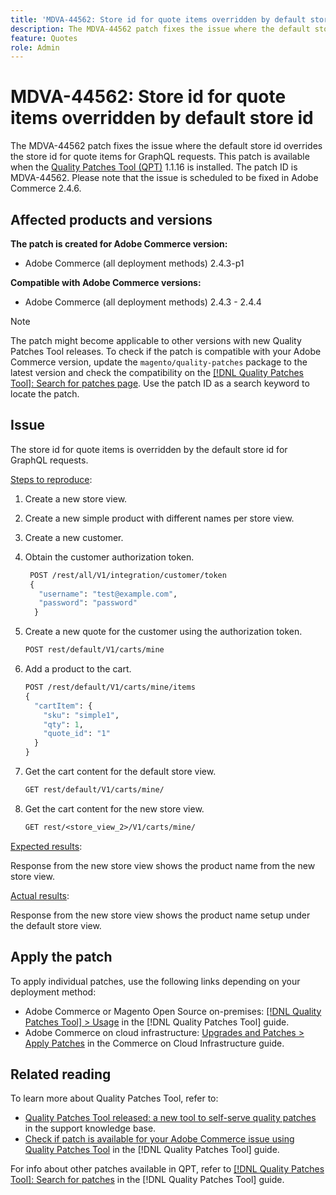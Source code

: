 ```yaml
---
title: 'MDVA-44562: Store id for quote items overridden by default store id'
description: The MDVA-44562 patch fixes the issue where the default store id overrides the store id for quote items for GraphQL requests. This patch is available when the [Quality Patches Tool (QPT)](https://experienceleague.adobe.com/en/docs/commerce-knowledge-base/kb/announcements/commerce-announcements/magento-quality-patches-released-new-tool-to-self-serve-quality-patches) 1.1.16 is installed. The patch ID is MDVA-44562. Please note that the issue is scheduled to be fixed in Adobe Commerce 2.4.6.
feature: Quotes
role: Admin
---
```

# MDVA-44562: Store id for quote items overridden by default store id

The MDVA-44562 patch fixes the issue where the default store id overrides the store id for quote items for GraphQL requests. This patch is available when the [Quality Patches Tool (QPT)](https://experienceleague.adobe.com/en/docs/commerce-knowledge-base/kb/announcements/commerce-announcements/magento-quality-patches-released-new-tool-to-self-serve-quality-patches) 1.1.16 is installed. The patch ID is MDVA-44562. Please note that the issue is scheduled to be fixed in Adobe Commerce 2.4.6.

## Affected products and versions

**The patch is created for Adobe Commerce version:**

* Adobe Commerce (all deployment methods) 2.4.3-p1

**Compatible with Adobe Commerce versions:**

* Adobe Commerce (all deployment methods) 2.4.3 - 2.4.4

>[!NOTE]
>
>The patch might become applicable to other versions with new Quality Patches Tool releases. To check if the patch is compatible with your Adobe Commerce version, update the `magento/quality-patches` package to the latest version and check the compatibility on the [[!DNL Quality Patches Tool]: Search for patches page](https://experienceleague.adobe.com/en/docs/commerce-knowledge-base/kb/announcements/commerce-announcements/magento-quality-patches-released-new-tool-to-self-serve-quality-patches). Use the patch ID as a search keyword to locate the patch.

## Issue

The store id for quote items is overridden by the default store id for GraphQL requests.

<u>Steps to reproduce</u>:

1. Create a new store view.
1. Create a new simple product with different names per store view.
1. Create a new customer.
1. Obtain the customer authorization token.

    ```GraphQL
     POST /rest/all/V1/integration/customer/token
     {
       "username": "test@example.com",
       "password": "password"
      }
    ```

1. Create a new quote for the customer using the authorization token.

    ```GraphQL
    POST rest/default/V1/carts/mine
    ```

1. Add a product to the cart.

    ```GraphQL
    POST /rest/default/V1/carts/mine/items
    {
      "cartItem": {
        "sku": "simple1",
        "qty": 1,
        "quote_id": "1"
      }
    }
    ```

1. Get the cart content for the default store view.

    ```GraphQL
    GET rest/default/V1/carts/mine/
    ```

1. Get the cart content for the new store view.

    ```GraphQL
    GET rest/<store_view_2>/V1/carts/mine/
    ```

<u>Expected results</u>:

Response from the new store view shows the product name from the new store view.

<u>Actual results</u>:

Response from the new store view shows the product name setup under the default store view.

## Apply the patch

To apply individual patches, use the following links depending on your deployment method:

* Adobe Commerce or Magento Open Source on-premises: [[!DNL Quality Patches Tool] > Usage](/help/tools/quality-patches-tool/usage.md) in the [!DNL Quality Patches Tool] guide.
* Adobe Commerce on cloud infrastructure: [Upgrades and Patches > Apply Patches](https://experienceleague.adobe.com/docs/commerce-cloud-service/user-guide/develop/upgrade/apply-patches.html) in the Commerce on Cloud Infrastructure guide.

## Related reading

To learn more about Quality Patches Tool, refer to:

* [Quality Patches Tool released: a new tool to self-serve quality patches](https://experienceleague.adobe.com/en/docs/commerce-knowledge-base/kb/announcements/commerce-announcements/magento-quality-patches-released-new-tool-to-self-serve-quality-patches) in the support knowledge base.
* [Check if patch is available for your Adobe Commerce issue using Quality Patches Tool](/help/tools/quality-patches-tool/patches-available-in-qpt/check-patch-for-magento-issue-with-magento-quality-patches.md) in the [!DNL Quality Patches Tool] guide.

For info about other patches available in QPT, refer to [[!DNL Quality Patches Tool]: Search for patches](https://experienceleague.adobe.com/tools/commerce-quality-patches/index.html) in the [!DNL Quality Patches Tool] guide.
